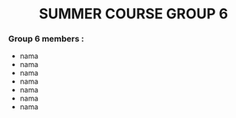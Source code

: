 <h1 align="center">SUMMER COURSE GROUP 6</h1>
<h3>Group 6 members :</h3>
<ul>
  <li>nama</li>
  <li>nama</li>
  <li>nama</li>
  <li>nama</li>
  <li>nama</li>
  <li>nama</li>
  <li>nama</li>
</ul>
